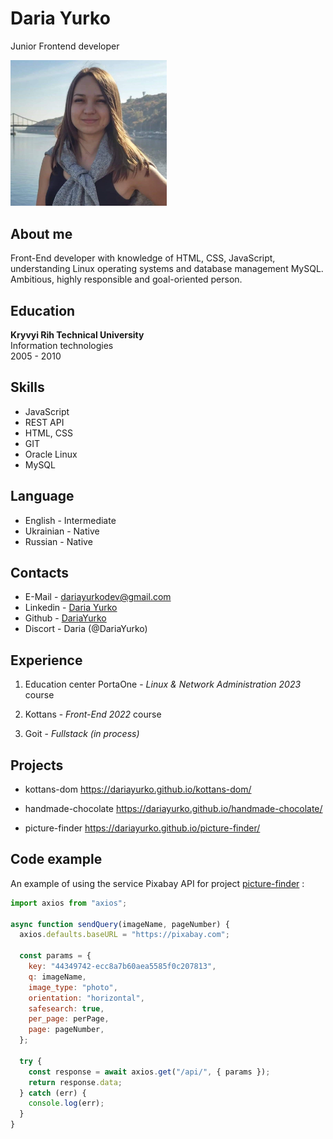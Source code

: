# **Daria Yurko**

Junior Frontend developer

<img width="250px" src="./avatar.jpg" alt="my photo"/>

## About me

Front-End developer with knowledge of HTML, CSS, JavaScript, understanding Linux
operating systems and database management MySQL. Ambitious, highly responsible and goal-oriented person.

## Education

**Kryvyi Rih Technical University** <br>
Information technologies <br>
2005 - 2010

## Skills

- JavaScript
- REST API
- HTML, CSS
- GIT
- Oracle Linux
- MySQL

## Language

- English - Intermediate
- Ukrainian - Native
- Russian - Native

## Contacts

- E-Mail - dariayurkodev@gmail.com
- Linkedin - [Daria Yurko](https://linkedin.com/in/daria-yurko-270788248)
- Github - [DariaYurko](https://github.com/DariaYurko)
- Discort - Daria (@DariaYurko)

## Experience

1. Education center PortaOne - _Linux & Network Administration 2023_ course

2. Kottans - _Front-End 2022_ course

3. Goit - _Fullstack (in process)_

## Projects

- kottans-dom
  https://dariayurko.github.io/kottans-dom/

- handmade-chocolate
  https://dariayurko.github.io/handmade-chocolate/

- picture-finder
  https://dariayurko.github.io/picture-finder/

## Сode example

An example of using the service Pixabay API for project [picture-finder](https://dariayurko.github.io/picture-finder/) :

```javascript
import axios from "axios";

async function sendQuery(imageName, pageNumber) {
  axios.defaults.baseURL = "https://pixabay.com";

  const params = {
    key: "44349742-ecc8a7b60aea5585f0c207813",
    q: imageName,
    image_type: "photo",
    orientation: "horizontal",
    safesearch: true,
    per_page: perPage,
    page: pageNumber,
  };

  try {
    const response = await axios.get("/api/", { params });
    return response.data;
  } catch (err) {
    console.log(err);
  }
}
```
